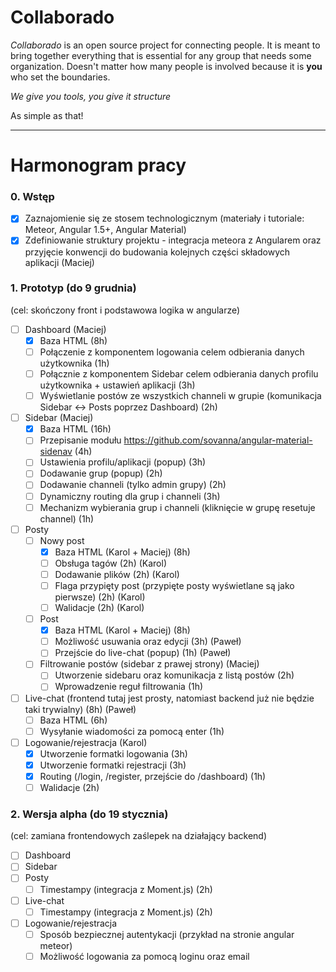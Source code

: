 # Collaborado

*Collaborado* is an open source project for connecting people. It is meant to bring together everything that is essential for any group that needs some organization. Doesn't matter how many people is involved because it is **you** who set the boundaries.

*We give you tools, you give it structure*

As simple as that!

---

# Harmonogram pracy

### 0. Wstęp
- [x] Zaznajomienie się ze stosem technologicznym (materiały i tutoriale: Meteor, Angular 1.5+, Angular Material)
- [x] Zdefiniowanie struktury projektu - integracja meteora z Angularem oraz przyjęcie konwencji do budowania kolejnych części składowych aplikacji (Maciej)

### 1. Prototyp (do 9 grudnia)
(cel: skończony front i podstawowa logika w angularze)

- [ ] Dashboard (Maciej)
  - [x] Baza HTML (8h)
  - [ ] Połączenie z komponentem logowania celem odbierania danych użytkownika (1h)
  - [ ] Połącznie z komponentem Sidebar celem odbierania danych profilu użytkownika + ustawień aplikacji (3h)
  - [ ] Wyświetlanie postów ze wszystkich channeli w grupie (komunikacja Sidebar <-> Posts poprzez Dashboard) (2h)
  
- [ ] Sidebar (Maciej)
  - [x] Baza HTML (16h)
  - [ ] Przepisanie modułu https://github.com/sovanna/angular-material-sidenav (4h)
  - [ ] Ustawienia profilu/aplikacji (popup) (3h)
  - [ ] Dodawanie grup (popup) (2h)
  - [ ] Dodawanie channeli (tylko admin grupy) (2h)
  - [ ] Dynamiczny routing dla grup i channeli (3h)
  - [ ] Mechanizm wybierania grup i channeli (kliknięcie w grupę resetuje channel) (1h)

- [ ] Posty
  - [ ] Nowy post
    - [x] Baza HTML (Karol + Maciej) (8h)
    - [ ] Obsługa tagów (2h) (Karol)
    - [ ] Dodawanie plików (2h) (Karol)
    - [ ] Flaga przypięty post (przypięte posty wyświetlane są jako pierwsze) (2h) (Karol)
    - [ ] Walidacje (2h) (Karol)
  - [ ] Post
    - [x] Baza HTML (Karol + Maciej) (8h)
    - [ ] Możliwość usuwania oraz edycji (3h) (Paweł)
    - [ ] Przejście do live-chat (popup) (1h) (Paweł)
  - [ ] Filtrowanie postów (sidebar z prawej strony) (Maciej)
    - [ ] Utworzenie sidebaru oraz komunikacja z listą postów (2h)
    - [ ] Wprowadzenie reguł filtrowania (1h)
  
- [ ] Live-chat (frontend tutaj jest prosty, natomiast backend już nie będzie taki trywialny) (8h) (Paweł)
  - [ ] Baza HTML (6h)
  - [ ] Wysyłanie wiadomości za pomocą enter (1h)
  
- [ ] Logowanie/rejestracja (Karol)
  - [x] Utworzenie formatki logowania (3h)
  - [x] Utworzenie formatki rejestracji (3h)
  - [x] Routing (/login, /register, przejście do /dashboard) (1h)
  - [ ] Walidacje (2h)

### 2. Wersja alpha (do 19 stycznia)
(cel: zamiana frontendowych zaślepek na działający backend)

- [ ] Dashboard
- [ ] Sidebar
- [ ] Posty
  - [ ] Timestampy (integracja z Moment.js) (2h)
- [ ] Live-chat
  - [ ] Timestampy (integracja z Moment.js) (2h)
- [ ] Logowanie/rejestracja
  - [ ] Sposób bezpiecznej autentykacji (przykład na stronie angular meteor)
  - [ ] Możliwość logowania za pomocą loginu oraz email
